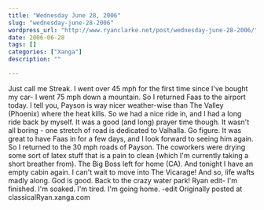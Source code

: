 ```yaml
---
title: "Wednesday June 28, 2006"
slug: "wednesday-june-28-2006"
wordpress_url: "http://www.ryanclarke.net/post/wednesday-june-28-2006/"
date: 2006-06-28
tags: []
categories: ["Xanga"]
description: ""

---
```


Just call me Streak.
I went over 45 mph for the first time since I've bought my car- I went 75 mph down a mountain.
So I returned Faas to the airport today. I tell you, Payson is way nicer weather-wise than The Valley (Phoenix) where the heat kills. So we had a nice ride in, and I had a long ride back by myself. It was a good (and long) prayer time though. It wasn't all boring - one stretch of road is dedicated to Valhalla. Go figure. It was great to have Faas in for a few days, and I look forward to seeing him again.
So I returned to the 30 mph roads of Payson. The coworkers were drying some sort of latex stuff that is a pain to clean (which I'm currently taking a short breather from). The Big Boss left for home (CA). And tonight I have an empty cabin again. I can't wait to move into The Vicarage!
And so, life wafts madly along. God is good.
Back to the crazy water park!
Ryan
edit-
I'm finished. I'm soaked. I'm tired. I'm going home.
-edit
Originally posted at classicalRyan.xanga.com
